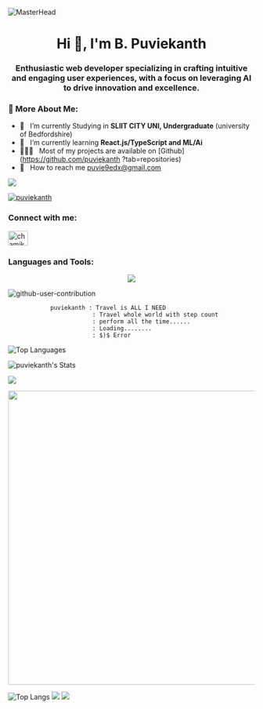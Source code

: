 
![MasterHead](https://user-images.githubusercontent.com/74038190/225813708-98b745f2-7d22-48cf-9150-083f1b00d6c9.gif)


<h1 align="center">  
  


    
 <h1 align="center">Hi 👋,  I'm B. Puviekanth</h1>
<h3 align="center">Enthusiastic web developer specializing in crafting intuitive and engaging user experiences, with a focus on leveraging AI to drive innovation and excellence.</h3> 



### 👤 More About Me:

- 🔭 &nbsp; I’m currently Studying in **SLIIT CITY UNI, Undergraduate** (university of Bedfordshire)
- 🌱 &nbsp; I’m currently learning **React.js/TypeScript and ML/Ai**
- 👨🏻‍💻 &nbsp; Most of my projects are available on [Github](https://github.com/puviekanth
?tab=repositories)
- 📩 &nbsp; How to reach me puvie9edx@gmail.com
 
  
<a href="https://visitcount.itsvg.in">
  <img src="https://visitcount.itsvg.in/api?id=puviekanth&label=Profile%20Views&color=2&pretty=false" />
</a>



<p align="left"> <a href="https://github.com/puviekanth?tab=repositories"><img src="https://github-profile-trophy.vercel.app/?username=puviekanth" alt="puviekanth" /></a> </p>







<h3 align="left">Connect with me:</h3>
<p align="left">
  <a href="https://www.linkedin.com/in/chamika-munithunga-74801a2b1/" target="blank"><img align="center" src="https://raw.githubusercontent.com/rahuldkjain/github-profile-readme-generator/master/src/images/icons/Social/linked-in-alt.svg" alt="chamika munithunga" height="30" width="40" /></a>


<h3 align="left">Languages and Tools:</h3>


<p align="center">
  <a href="https://skillicons.dev">
<img src="https://skillicons.dev/icons?i=html,css,js,java,react,nodejs,php,py,dart,flutter,c,cs,dotnet,azure,git,github,tailwind,bootstrap,mysql,firebase,idea,eclipse,androidstudio,vscode,visualstudio,figma&theme=dark&perline=13"/>
 </a>
</p>


![github-user-contribution](https://github.com/user-attachments/assets/9ef4f613-2b46-474a-bd1e-e2d81c37d7e8)



                puviekanth : Travel is ALL I NEED
                            : Travel whole world with step count
                            : perform all the time......
                            : Loading........
                            : $)$ Error



            






<img src="https://github-readme-stats.vercel.app/api/top-langs/?username=puviekanth&theme=highcontrast&layout=compact&langs_count=20&hide_border=true&count_private=true" alt="Top Languages">



![  puviekanth's Stats](https://github-readme-stats.vercel.app/api?username=puviekanth&theme=highcontrast&show_icons=true&hide_border=true&count_private=true&show=prs_merged_percentage)


![](https://github-contributor-stats.vercel.app/api?username=puviekanth&limit=5&theme=dark&combine_all_yearly_contributions=true)




<a href="https://stats.hyochan.dev/en/stats/puviekantha"><img src="https://stats.hyochan.dev/api/github-stats?login=puviekanth" width="600" /></a>


![Top Langs](https://streak-stats.demolab.com?user=puviekanth&theme=highcontrast&hide_border=true)
![](https://github-profile-summary-cards.vercel.app/api/cards/profile-details?username=puviekanth&theme=github_dark)
![](https://github-profile-summary-cards.vercel.app/api/cards/productive-time?username=puviekantha&theme=github_dark)
